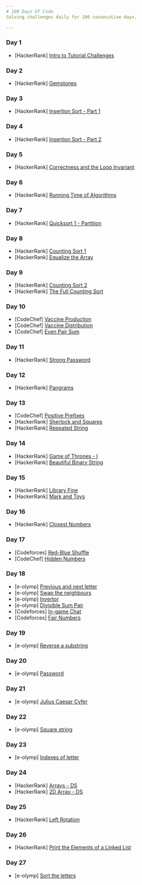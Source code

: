 ```yaml
---
# 100 Days Of Code
Solving challenges daily for 100 consecutive days.

---
```


### Day 1
* [HackerRank] [Intro to Tutorial Challenges](https://www.hackerrank.com/challenges/tutorial-intro/problem)
### Day 2
* [HackerRank] [Gemstones](https://www.hackerrank.com/challenges/gem-stones/problem)
### Day 3
* [HackerRank] [Insertion Sort - Part 1](https://www.hackerrank.com/challenges/insertionsort1/problem)
### Day 4
* [HackerRank] [Insertion Sort - Part 2](https://www.hackerrank.com/challenges/insertionsort2/problem)
### Day 5
* [HackerRank] [Correctness and the Loop Invariant](https://www.hackerrank.com/challenges/correctness-invariant/problem)
### Day 6
* [HackerRank] [Running Time of Algorithms](https://www.hackerrank.com/challenges/runningtime/problem)
### Day 7
* [HackerRank] [Quicksort 1 - Partition](https://www.hackerrank.com/challenges/quicksort1/problem)
### Day 8
* [HackerRank] [Counting Sort 1](https://www.hackerrank.com/challenges/countingsort1/problem)
* [HackerRank] [Equalize the Array](https://www.hackerrank.com/challenges/equality-in-a-array/problem)
### Day 9
* [HackerRank] [Counting Sort 2](https://www.hackerrank.com/challenges/countingsort2/problem)
* [HackerRank] [The Full Counting Sort](https://www.hackerrank.com/challenges/countingsort4/problem)
### Day 10
* [CodeChef] [Vaccine Production](https://www.codechef.com/DEC20B/problems/VACCINE1)
* [CodeChef] [Vaccine Distribution](https://www.codechef.com/DEC20B/problems/VACCINE2)
* [CodeChef] [Even Pair Sum](https://www.codechef.com/DEC20B/problems/EVENPSUM)
### Day 11
* [HackerRank] [Strong Password](https://www.hackerrank.com/challenges/strong-password/problem)
### Day 12
* [HackerRank] [Pangrams](https://www.hackerrank.com/challenges/pangrams/problem)
### Day 13
* [CodeChef] [Positive Prefixes](https://www.codechef.com/DEC20B/problems/POSPREFS)
* [HackerRank] [Sherlock and Squares](https://www.hackerrank.com/challenges/sherlock-and-squares/problem)
* [HackerRank] [Repeated String](https://www.hackerrank.com/challenges/repeated-string/problem)
### Day 14
* [HackerRank] [Game of Thrones - I](https://www.hackerrank.com/challenges/game-of-thrones/problem)
* [HackerRank] [Beautiful Binary String](https://www.hackerrank.com/challenges/beautiful-binary-string/problem)
### Day 15
* [HackerRank] [Library Fine](https://www.hackerrank.com/challenges/library-fine/problem)
* [HackerRank] [Mark and Toys](https://www.hackerrank.com/challenges/mark-and-toys/problem)
### Day 16
* [HackerRank] [Closest Numbers](https://www.hackerrank.com/challenges/closest-numbers/problem)
### Day 17
* [Codeforces] [Red-Blue Shuffle](https://codeforces.com/contest/1459/problem/A)
* [CodeChef] [Hidden Numbers](https://www.codechef.com/UWCOI21/problems/UWCOI21A)
### Day 18
* [e-olymp] [Previous and next letter](https://www.e-olymp.com/en/problems/8610)
* [e-olymp] [Swap the neighbours](https://www.e-olymp.com/en/problems/7848)
* [e-olymp] [Invertor](https://www.e-olymp.com/en/problems/2098)
* [e-olymp] [Divisible Sum Pair](https://www.e-olymp.com/en/problems/8548)
* [Codeforces] [In-game Chat](https://codeforces.com/contest/1465/problem/A)
* [Codeforces] [Fair Numbers](https://codeforces.com/contest/1465/problem/B)
### Day 19
* [e-olymp] [Reverse a substring](https://www.e-olymp.com/en/contests/18847/problems/201594)
### Day 20
* [e-olymp] [Password](https://www.e-olymp.com/en/problems/8382)
### Day 21
* [e-olymp] [Julius Caesar Cyfer](https://www.e-olymp.com/en/problems/2164)
### Day 22
* [e-olymp] [Square string](https://www.e-olymp.com/en/problems/8697)
### Day 23
* [e-olymp] [Indexes of letter](https://www.e-olymp.com/en/contests/18847/problems/201581)
### Day 24
* [HackerRank] [Arrays - DS](https://www.hackerrank.com/challenges/arrays-ds/problem)
* [HackerRank] [2D Array - DS](https://www.hackerrank.com/challenges/2d-array/problem)
### Day 25
* [HackerRank] [Left Rotation](https://www.hackerrank.com/challenges/array-left-rotation/problem)
### Day 26
* [HackerRank] [Print the Elements of a Linked List](https://www.hackerrank.com/challenges/print-the-elements-of-a-linked-list/problem)
### Day 27
* [e-olymp] [Sort the letters](https://www.e-olymp.com/en/problems/8316)
